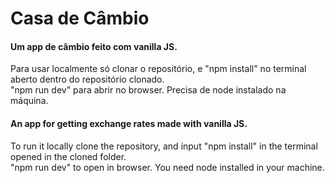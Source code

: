 # Casa de Câmbio
#### Um app de câmbio feito com vanilla JS.

Para usar localmente só clonar o repositório, e "npm install" no terminal aberto dentro do repositório clonado.
<br>
"npm run dev" para abrir no browser. Precisa de node instalado na máquina.

#### An app for getting exchange rates made with vanilla JS.

To run it locally clone the repository, and input "npm install" in the terminal opened in the cloned folder.
<br>
"npm run dev" to open in browser. You need node installed in your machine.

